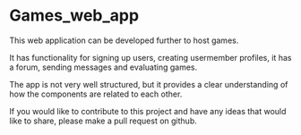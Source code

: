 # Games_web_app


This web application can be developed further to host games.

It has functionality for signing up users, creating usermember profiles, it has a forum, sending messages and evaluating games.

The app is not very well structured, but it provides a clear understanding of how the components are related to each other.

If you would like to contribute to this project and have any ideas that would like to share, please make a pull request on github.











